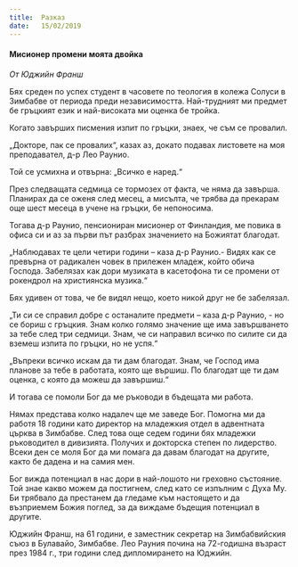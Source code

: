 ```yaml
---
title:  Разказ
date:   15/02/2019
---
```


#### Мисионер промени моята двойка

_От Юджийн Франш_

Бях среден по успех студент в часовете по теология в колежа Солуси в Зимбабве от периода преди независимостта. Най-трудният ми предмет бе гръцкият език и най-високата ми оценка бе тройка.

Когато завърших писмения изпит по гръцки, знаех, че съм се провалил.

„Докторе, пак се провалих“, казах аз, докато подавах листовете на моя преподавател, д-р Лео Раунио.

Той се усмихна и отвърна: „Всичко е наред.“

През следващата седмица се тормозех от факта, че няма да завърша. Планирах да се оженя след месец, а мисълта, че трябва да прекарам още шест месеца в учене на гръцки, бе непоносима.

Тогава д-р Раунио, пенсиониран мисионер от Финландия, ме повика в офиса си и аз за първи път разбрах значението на Божиятат благодат.

„Наблюдавах те цели четири години – каза д-р Раунио.- Видях как се превърна от радикален човек в прилежен младеж, който обича Господа. Забелязах как дори музиката в касетофона ти се промени от рокендрол на християнска музика.“

Бях удивен от това, че бе видял нещо, което никой друг не бе забелязал.

„Ти си се справил добре с останалите предмети – каза д-р Раунио, - но се бориш с гръцкия. Знам колко голямо значение ще има завършването за тебе след три седмици. Знам, че си направил всичко по силите си да вземеш изпита по гръцки, но не успя.“

„Въпреки всичко искам да ти дам благодат. Знам, че Господ има планове за тебе в работата, която ще вършиш. По благодат ще ти дам оценка, с която да можеш да завършиш.“

И тогава се помоли Бог да ме ръководи в бъдещата ми работа.

Нямах представа колко надалеч ще ме заведе Бог. Помогна ми да работя 18 години като директор на младежкия отдел в адвентната църква в Зимбабве. След това още седем години бях младежки ръководител в дивизията. Получих и докторска степен по лидерство. Всеки ден се моля Бог да ми помага да давам благодат на другите, както бе дадена и на самия мен.

Бог вижда потенциал в нас дори в най-лошото ни греховно състояние. Той знае какво можем да постигнем, след като се изпълним с Духа Му. Би трябвало да престанем да гледаме към настоящето и да възприемем Божия поглед, за да виждаме бъдещия потенциал в другите.

Юджийн Франш, на 61 години, е заместник секретар на Зимбабвийския съюз в Булавайо, Зимбабве. Лео Рауния почина на 72-годишна възраст през 1984 г., три години след дипломирането на Юджийн.